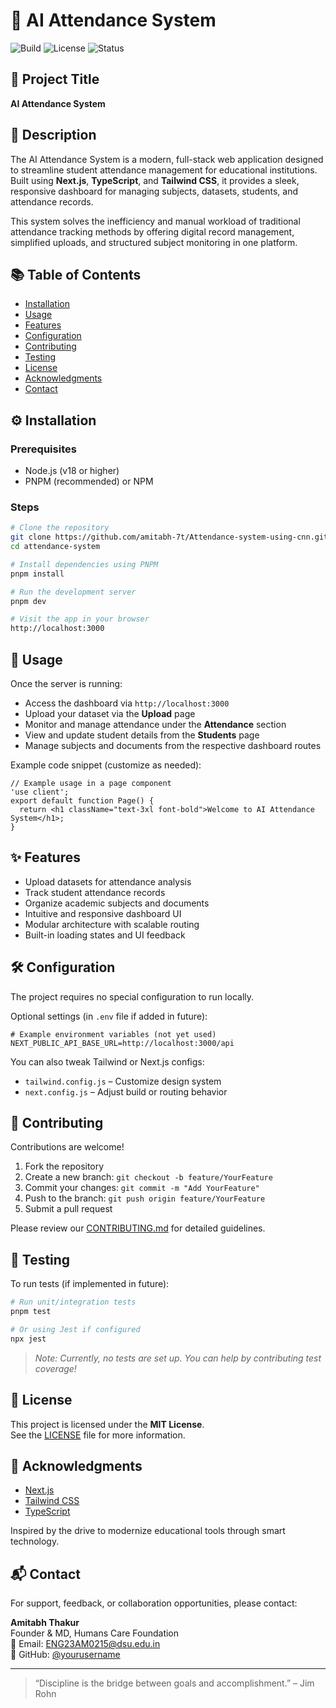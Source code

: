 # 🧠 AI Attendance System

![Build](https://img.shields.io/badge/build-passing-brightgreen)
![License](https://img.shields.io/badge/license-MIT-blue)
![Status](https://img.shields.io/badge/status-active-success)

## 📌 Project Title
**AI Attendance System**

## 📝 Description

The AI Attendance System is a modern, full-stack web application designed to streamline student attendance management for educational institutions. Built using **Next.js**, **TypeScript**, and **Tailwind CSS**, it provides a sleek, responsive dashboard for managing subjects, datasets, students, and attendance records.

This system solves the inefficiency and manual workload of traditional attendance tracking methods by offering digital record management, simplified uploads, and structured subject monitoring in one platform.

## 📚 Table of Contents

- [Installation](#installation)
- [Usage](#usage)
- [Features](#features)
- [Configuration](#configuration)
- [Contributing](#contributing)
- [Testing](#testing)
- [License](#license)
- [Acknowledgments](#acknowledgments)
- [Contact](#contact)

## ⚙️ Installation

### Prerequisites

- Node.js (v18 or higher)
- PNPM (recommended) or NPM

### Steps

```bash
# Clone the repository
git clone https://github.com/amitabh-7t/Attendance-system-using-cnn.git
cd attendance-system

# Install dependencies using PNPM
pnpm install

# Run the development server
pnpm dev

# Visit the app in your browser
http://localhost:3000
```

## 🚀 Usage

Once the server is running:

- Access the dashboard via `http://localhost:3000`
- Upload your dataset via the **Upload** page
- Monitor and manage attendance under the **Attendance** section
- View and update student details from the **Students** page
- Manage subjects and documents from the respective dashboard routes

Example code snippet (customize as needed):

```tsx
// Example usage in a page component
'use client';
export default function Page() {
  return <h1 className="text-3xl font-bold">Welcome to AI Attendance System</h1>;
}
```

## ✨ Features

- Upload datasets for attendance analysis
- Track student attendance records
- Organize academic subjects and documents
- Intuitive and responsive dashboard UI
- Modular architecture with scalable routing
- Built-in loading states and UI feedback

## 🛠 Configuration

The project requires no special configuration to run locally.

Optional settings (in `.env` file if added in future):
```env
# Example environment variables (not yet used)
NEXT_PUBLIC_API_BASE_URL=http://localhost:3000/api
```
You can also tweak Tailwind or Next.js configs:
- `tailwind.config.js` – Customize design system
- `next.config.js` – Adjust build or routing behavior

## 🤝 Contributing

Contributions are welcome!

1. Fork the repository
2. Create a new branch: `git checkout -b feature/YourFeature`
3. Commit your changes: `git commit -m "Add YourFeature"`
4. Push to the branch: `git push origin feature/YourFeature`
5. Submit a pull request

Please review our [CONTRIBUTING.md](CONTRIBUTING.md) for detailed guidelines.

## 🧪 Testing

To run tests (if implemented in future):

```bash
# Run unit/integration tests
pnpm test

# Or using Jest if configured
npx jest
```

> *Note: Currently, no tests are set up. You can help by contributing test coverage!*

## 📄 License

This project is licensed under the **MIT License**.  
See the [LICENSE](LICENSE) file for more information.

## 🙌 Acknowledgments

- [Next.js](https://nextjs.org/)
- [Tailwind CSS](https://tailwindcss.com/)
- [TypeScript](https://www.typescriptlang.org/)

Inspired by the drive to modernize educational tools through smart technology.

## 📬 Contact

For support, feedback, or collaboration opportunities, please contact:

**Amitabh Thakur**  
Founder & MD, Humans Care Foundation  
📧 Email: ENG23AM0215@dsu.edu.in  
🔗 GitHub: [@yourusername](https://github.com/amitabh-7t)

---

> “Discipline is the bridge between goals and accomplishment.” – Jim Rohn
